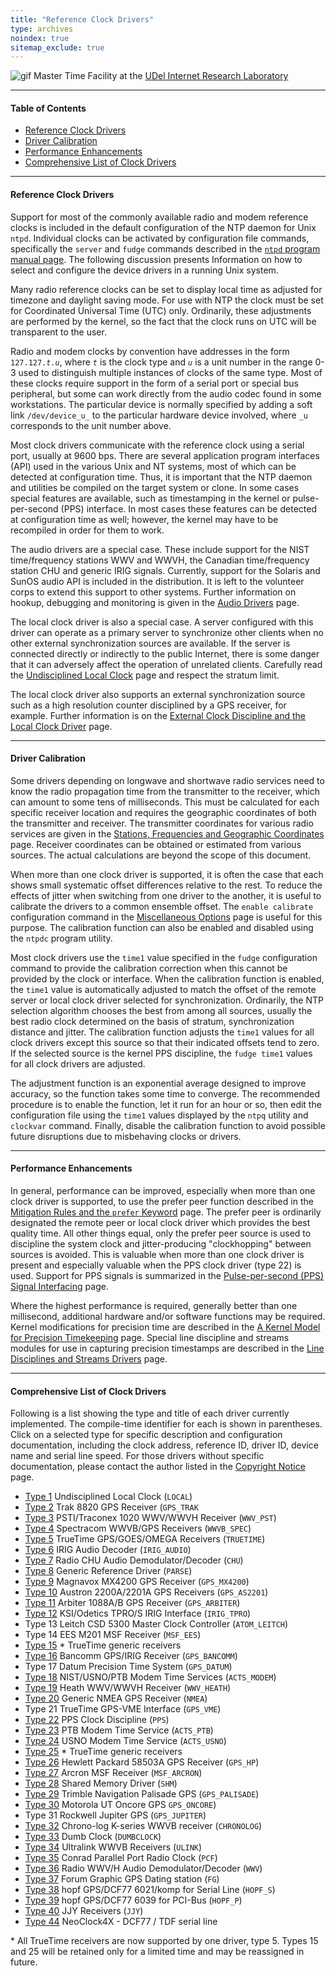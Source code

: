 ```yaml
---
title: "Reference Clock Drivers"
type: archives
noindex: true 
sitemap_exclude: true
---
```


![gif](/documentation/pic/stack1a.jpg) Master Time Facility at the [UDel Internet Research Laboratory](/reflib/lab/)

* * *

#### Table of Contents

*   [Reference Clock Drivers](/documentation/4.1.2/refclock/#reference-clock-drivers)
*   [Driver Calibration](/documentation/4.1.2/refclock/#driver-calibration)
*   [Performance Enhancements](/documentation/4.1.2/refclock/#performance-enhancements)
*   [Comprehensive List of Clock Drivers](/documentation/4.1.2/refclock/#comprehensive-list-of-clock-drivers)

* * *

#### Reference Clock Drivers

Support for most of the commonly available radio and modem reference clocks is included in the default configuration of the NTP daemon for Unix <code>ntpd</code>. Individual clocks can be activated by configuration file commands, specifically the <code>server</code> and <code>fudge</code> commands described in the [<code>ntpd</code> program manual page](/documentation/4.1.2/ntpd/). The following discussion presents Information on how to select and configure the device drivers in a running Unix system.

Many radio reference clocks can be set to display local time as adjusted for timezone and daylight saving mode. For use with NTP the clock must be set for Coordinated Universal Time (UTC) only. Ordinarily, these adjustments are performed by the kernel, so the fact that the clock runs on UTC will be transparent to the user.

Radio and modem clocks by convention have addresses in the form <code>127.127._t.u_</code>, where <code>_t_</code> is the clock type and <code>_u_</code> is a unit number in the range 0-3 used to distinguish multiple instances of clocks of the same type. Most of these clocks require support in the form of a serial port or special bus peripheral, but some can work directly from the audio codec found in some workstations. The particular device is normally specified by adding a soft link <code>/dev/device_u_</code> to the particular hardware device involved, where <code>_u</code> corresponds to the unit number above.

Most clock drivers communicate with the reference clock using a serial port, usually at 9600 bps. There are several application program interfaces (API) used in the various Unix and NT systems, most of which can be detected at configuration time. Thus, it is important that the NTP daemon and utilities be compiled on the target system or clone. In some cases special features are available, such as timestamping in the kernel or pulse-per-second (PPS) interface. In most cases these features can be detected at configuration time as well; however, the kernel may have to be recompiled in order for them to work.

The audio drivers are a special case. These include support for the NIST time/frequency stations WWV and WWVH, the Canadian time/frequency station CHU and generic IRIG signals. Currently, support for the Solaris and SunOS audio API is included in the distribution. It is left to the volunteer corps to extend this support to other systems. Further information on hookup, debugging and monitoring is given in the [Audio Drivers](/documentation/4.1.2/audio/) page.

The local clock driver is also a special case. A server configured with this driver can operate as a primary server to synchronize other clients when no other external synchronization sources are available. If the server is connected directly or indirectly to the public Internet, there is some danger that it can adversely affect the operation of unrelated clients. Carefully read the [Undisciplined Local Clock](/documentation/drivers/driver1/) page and respect the stratum limit.

The local clock driver also supports an external synchronization source such as a high resolution counter disciplined by a GPS receiver, for example. Further information is on the [External Clock Discipline and the Local Clock Driver](/documentation/4.1.2/extern/) page.

* * *

#### Driver Calibration

Some drivers depending on longwave and shortwave radio services need to know the radio propagation time from the transmitter to the receiver, which can amount to some tens of milliseconds. This must be calculated for each specific receiver location and requires the geographic coordinates of both the transmitter and receiver. The transmitter coordinates for various radio services are given in the [Stations, Frequencies and Geographic Coordinates ](/documentation/4.1.2/qth/) page. Receiver coordinates can be obtained or estimated from various sources. The actual calculations are beyond the scope of this document.

When more than one clock driver is supported, it is often the case that each shows small systematic offset differences relative to the rest. To reduce the effects of jitter when switching from one driver to the another, it is useful to calibrate the drivers to a common ensemble offset. The <code>enable calibrate</code> configuration command in the [Miscellaneous Options](/documentation/4.1.2/miscopt/) page is useful for this purpose. The calibration function can also be enabled and disabled using the <code>ntpdc</code> program utility.

Most clock drivers use the <code>time1</code> value specified in the <code>fudge</code> configuration command to provide the calibration correction when this cannot be provided by the clock or interface. When the calibration function is enabled, the <code>time1</code> value is automatically adjusted to match the offset of the remote server or local clock driver selected for synchronization. Ordinarily, the NTP selection algorithm chooses the best from among all sources, usually the best radio clock determined on the basis of stratum, synchronization distance and jitter. The calibration function adjusts the <code>time1</code> values for all clock drivers except this source so that their indicated offsets tend to zero. If the selected source is the kernel PPS discipline, the <code>fudge time1</code> values for all clock drivers are adjusted.

The adjustment function is an exponential average designed to improve accuracy, so the function takes some time to converge. The recommended procedure is to enable the function, let it run for an hour or so, then edit the configuration file using the <code>time1</code> values displayed by the <code>ntpq</code> utility and <code>clockvar</code> command. Finally, disable the calibration function to avoid possible future disruptions due to misbehaving clocks or drivers.

* * *

#### Performance Enhancements

In general, performance can be improved, especially when more than one clock driver is supported, to use the prefer peer function described in the [Mitigation Rules and the <code>prefer</code> Keyword](/documentation/4.1.2/prefer/) page. The prefer peer is ordinarily designated the remote peer or local clock driver which provides the best quality time. All other things equal, only the prefer peer source is used to discipline the system clock and jitter-producing "clockhopping" between sources is avoided. This is valuable when more than one clock driver is present and especially valuable when the PPS clock driver (type 22) is used. Support for PPS signals is summarized in the [Pulse-per-second (PPS) Signal Interfacing](/documentation/4.1.2/pps/) page.

Where the highest performance is required, generally better than one millisecond, additional hardware and/or software functions may be required. Kernel modifications for precision time are described in the [A Kernel Model for Precision Timekeeping](/documentation/4.1.2/kern/) page. Special line discipline and streams modules for use in capturing precision timestamps are described in the [Line Disciplines and Streams Drivers](/documentation/4.1.2/ldisc/) page.

* * *

#### Comprehensive List of Clock Drivers

Following is a list showing the type and title of each driver currently implemented. The compile-time identifier for each is shown in parentheses. Click on a selected type for specific description and configuration documentation, including the clock address, reference ID, driver ID, device name and serial line speed. For those drivers without specific documentation, please contact the author listed in the [Copyright Notice](/documentation/4.1.2/copyright/) page.

*   [Type 1](/documentation/drivers/driver1/) Undisciplined Local Clock (<code>LOCAL</code>)
*   [Type 2](/documentation/drivers/driver2/) Trak 8820 GPS Receiver (<code>GPS_TRAK</code>
*   [Type 3](/documentation/drivers/driver3/) PSTI/Traconex 1020 WWV/WWVH Receiver (<code>WWV_PST</code>)
*   [Type 4](/documentation/drivers/driver4/) Spectracom WWVB/GPS Receivers (<code>WWVB_SPEC</code>)
*   [Type 5](/documentation/drivers/driver5/) TrueTime GPS/GOES/OMEGA Receivers (<code>TRUETIME</code>)
*   [Type 6](/documentation/drivers/driver6/) IRIG Audio Decoder (<code>IRIG_AUDIO</code>)
*   [Type 7](/documentation/drivers/driver7/) Radio CHU Audio Demodulator/Decoder (<code>CHU</code>)
*   [Type 8](/documentation/drivers/driver8/) Generic Reference Driver (<code>PARSE</code>)
*   [Type 9](/documentation/drivers/driver9/) Magnavox MX4200 GPS Receiver (<code>GPS_MX4200</code>)
*   [Type 10](/documentation/drivers/driver10/) Austron 2200A/2201A GPS Receivers (<code>GPS_AS2201</code>)
*   [Type 11](/documentation/drivers/driver11/) Arbiter 1088A/B GPS Receiver (<code>GPS_ARBITER</code>)
*   [Type 12](/documentation/drivers/driver12/) KSI/Odetics TPRO/S IRIG Interface (<code>IRIG_TPRO</code>)
*   Type 13 Leitch CSD 5300 Master Clock Controller (<code>ATOM_LEITCH</code>)
*   Type 14 EES M201 MSF Receiver (<code>MSF_EES</code>)
*   [Type 15](/documentation/drivers/driver5/) * TrueTime generic receivers 
*   [Type 16](/documentation/drivers/driver16/) Bancomm GPS/IRIG Receiver (<code>GPS_BANCOMM</code>)
*   Type 17 Datum Precision Time System (<code>GPS_DATUM</code>)
*   [Type 18](/documentation/drivers/driver18/) NIST/USNO/PTB Modem Time Services (<code>ACTS_MODEM</code>)
*   [Type 19](/documentation/drivers/driver19/) Heath WWV/WWVH Receiver (<code>WWV_HEATH</code>)
*   [Type 20](/documentation/drivers/driver20/) Generic NMEA GPS Receiver (<code>NMEA</code>)
*   Type 21 TrueTime GPS-VME Interface (<code>GPS_VME</code>)
*   [Type 22](/documentation/drivers/driver22/) PPS Clock Discipline (<code>PPS</code>)
*   [Type 23](/documentation/drivers/driver23/) PTB Modem Time Service (<code>ACTS_PTB</code>) 
*   [Type 24](/documentation/drivers/driver24/) USNO Modem Time Service (<code>ACTS_USNO</code>)
*   [Type 25](/documentation/drivers/driver5/) * TrueTime generic receivers
*   [Type 26](/documentation/drivers/driver26/) Hewlett Packard 58503A GPS Receiver (<code>GPS_HP</code>)
*   [Type 27](/documentation/drivers/driver27/) Arcron MSF Receiver (<code>MSF_ARCRON</code>)
*   [Type 28](/documentation/drivers/driver28/) Shared Memory Driver (<code>SHM</code>)
*   [Type 29](/documentation/drivers/driver29/) Trimble Navigation Palisade GPS (<code>GPS_PALISADE</code>)
*   [Type 30](/documentation/drivers/driver30/) Motorola UT Oncore GPS <code>GPS_ONCORE</code>)
*   Type 31 Rockwell Jupiter GPS (<code>GPS_JUPITER</code>)
*   [Type 32](/documentation/drivers/driver32/) Chrono-log K-series WWVB receiver (<code>CHRONOLOG</code>)
*   [Type 33](/documentation/drivers/driver33/) Dumb Clock (<code>DUMBCLOCK</code>)
*   [Type 34](/documentation/drivers/driver34/) Ultralink WWVB Receivers (<code>ULINK</code>)
*   [Type 35](/documentation/drivers/driver35/) Conrad Parallel Port Radio Clock (<code>PCF</code>)
*   [Type 36](/documentation/drivers/driver36/) Radio WWV/H Audio Demodulator/Decoder (<code>WWV</code>)
*   [Type 37](/documentation/drivers/driver37/) Forum Graphic GPS Dating station (<code>FG</code>)
*   [Type 38](/documentation/drivers/driver38/) hopf GPS/DCF77 6021/komp for Serial Line (<code>HOPF_S</code>)
*   [Type 39](/documentation/drivers/driver39/) hopf GPS/DCF77 6039 for PCI-Bus (<code>HOPF_P</code>)
*   [Type 40](/documentation/drivers/driver40/) JJY Receivers (<code>JJY</code>)
*   [Type 44](/documentation/drivers/driver44/) NeoClock4X - DCF77 / TDF serial line

\* All TrueTime receivers are now supported by one driver, type 5. Types 15 and 25 will be retained only for a limited time and may be reassigned in future.